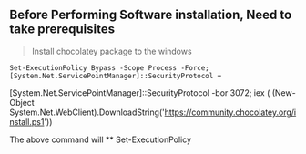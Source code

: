 ## Before Performing Software installation, Need to take prerequisites  

> Install chocolatey package to the windows

	Set-ExecutionPolicy Bypass -Scope Process -Force; [System.Net.ServicePointManager]::SecurityProtocol = 
[System.Net.ServicePointManager]::SecurityProtocol -bor 3072; iex (
(New-Object System.Net.WebClient).DownloadString('https://community.chocolatey.org/install.ps1'))

The above command will ** Set-ExecutionPolicy 



